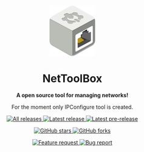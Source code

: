 <div align="center">
  <img width="120" alt="NETworkManager Preview" src="https://github.com/gsirettito/NetworkToolBox/blob/main/Images/nettoolbox.png?raw=true" />
  <h1>NetToolBox</h1>
  <p>
    <b>A open source tool for managing networks!</b>
  </p>
  <p>
    For the moment only IPConfigure tool is created.
  <p>
    <a href="https://github.com/gsirettito/NetworkToolBox/releases" target="_blank">
      <img alt="All releases" src="https://img.shields.io/github/downloads/gsirettito/NetworkToolBox/total.svg?style=for-the-badge&logo=github" />
    </a>
    <a href="https://github.com/gsirettito/NetworkToolBox/releases/latest" target="_blank">
      <img alt="Latest release" src="https://img.shields.io/github/downloads/gsirettito/NetworkToolBox/latest/total.svg?style=for-the-badge&logo=github" />
    </a>
    <a href="https://github.com/gsirettito/NetworkToolBox/releases" target="_blank">
      <img alt="Latest pre-release" src="https://img.shields.io/github/downloads-pre/gsirettito/NetworkToolBox/latest/total.svg?label=downloads%40pre-release&style=for-the-badge&logo=github" />
    </a>
  </p>
  <p>
    <a href="https://github.com/gsirettito/NetworkToolBox/stargazers" target="_blank">
      <img alt="GitHub stars" src="https://img.shields.io/github/stars/gsirettito/NetworkToolBox.svg?style=for-the-badge&logo=github" />
    </a>
    <a href="https://github.com/gsirettito/NetworkToolBox/network" target="_blank">
      <img alt="GitHub forks" src="https://img.shields.io/github/forks/gsirettito/NetworkToolBox.svg?style=for-the-badge&logo=github" />
    </a>
  </p>
  <p>
    <a href="https://github.com/gsirettito/NetworkToolBox/issues/new?labels=Feature-Request&template=Feature_request.md">
      <img alt="Feature request" src="https://img.shields.io/badge/github-feature_request-green.svg?style=for-the-badge&logo=github" />
    </a>
    <a href="https://github.com/gsirettito/NetworkToolBox/issues/new?labels=Issue&template=Bug_report.md">
      <img alt="Bug report" src="https://img.shields.io/badge/github-bug_report-red.svg?style=for-the-badge&logo=github" />
    </a>
  </p>
</div>
